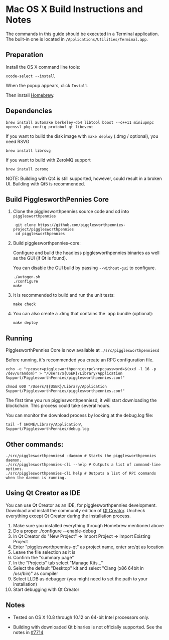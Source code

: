 Mac OS X Build Instructions and Notes
====================================
The commands in this guide should be executed in a Terminal application.
The built-in one is located in `/Applications/Utilities/Terminal.app`.

Preparation
-----------
Install the OS X command line tools:

`xcode-select --install`

When the popup appears, click `Install`.

Then install [Homebrew](https://brew.sh).

Dependencies
----------------------

    brew install automake berkeley-db4 libtool boost --c++11 miniupnpc openssl pkg-config protobuf qt libevent

If you want to build the disk image with `make deploy` (.dmg / optional), you need RSVG

    brew install librsvg

If you want to build with ZeroMQ support
    
    brew install zeromq

NOTE: Building with Qt4 is still supported, however, could result in a broken UI. Building with Qt5 is recommended.

Build PigglesworthPennies Core
------------------------

1. Clone the pigglesworthpennies source code and cd into `pigglesworthpennies`

        git clone https://github.com/pigglesworthpennies-project/pigglesworthpennies
        cd pigglesworthpennies

2.  Build pigglesworthpennies-core:

    Configure and build the headless pigglesworthpennies binaries as well as the GUI (if Qt is found).

    You can disable the GUI build by passing `--without-gui` to configure.

        ./autogen.sh
        ./configure
        make

3.  It is recommended to build and run the unit tests:

        make check

4.  You can also create a .dmg that contains the .app bundle (optional):

        make deploy

Running
-------

PigglesworthPennies Core is now available at `./src/pigglesworthpenniesd`

Before running, it's recommended you create an RPC configuration file.

    echo -e "rpcuser=pigglesworthpenniesrpc\nrpcpassword=$(xxd -l 16 -p /dev/urandom)" > "/Users/${USER}/Library/Application Support/PigglesworthPennies/pigglesworthpennies.conf"

    chmod 600 "/Users/${USER}/Library/Application Support/PigglesworthPennies/pigglesworthpennies.conf"

The first time you run pigglesworthpenniesd, it will start downloading the blockchain. This process could take several hours.

You can monitor the download process by looking at the debug.log file:

    tail -f $HOME/Library/Application\ Support/PigglesworthPennies/debug.log

Other commands:
-------

    ./src/pigglesworthpenniesd -daemon # Starts the pigglesworthpennies daemon.
    ./src/pigglesworthpennies-cli --help # Outputs a list of command-line options.
    ./src/pigglesworthpennies-cli help # Outputs a list of RPC commands when the daemon is running.

Using Qt Creator as IDE
------------------------
You can use Qt Creator as an IDE, for pigglesworthpennies development.
Download and install the community edition of [Qt Creator](https://www.qt.io/download/).
Uncheck everything except Qt Creator during the installation process.

1. Make sure you installed everything through Homebrew mentioned above
2. Do a proper ./configure --enable-debug
3. In Qt Creator do "New Project" -> Import Project -> Import Existing Project
4. Enter "pigglesworthpennies-qt" as project name, enter src/qt as location
5. Leave the file selection as it is
6. Confirm the "summary page"
7. In the "Projects" tab select "Manage Kits..."
8. Select the default "Desktop" kit and select "Clang (x86 64bit in /usr/bin)" as compiler
9. Select LLDB as debugger (you might need to set the path to your installation)
10. Start debugging with Qt Creator

Notes
-----

* Tested on OS X 10.8 through 10.12 on 64-bit Intel processors only.

* Building with downloaded Qt binaries is not officially supported. See the notes in [#7714](https://github.com/bitcoin/bitcoin/issues/7714)
